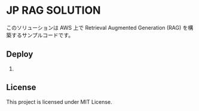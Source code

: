 # JP RAG SOLUTION

このソリューションは AWS 上で Retrieval Augmented Generation (RAG) を構築するサンプルコードです。

## Deploy

1. 

## License

This project is licensed under MIT License.
